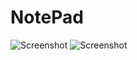 # NotePad
![Screenshot](https://github.com/greSvoI/NotePad/1.jpg)
![Screenshot](https://github.com/greSvoI/NotePad/tree/master/NotePad/bin/2.jpg)
